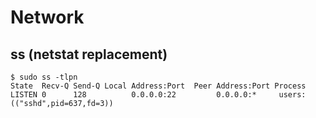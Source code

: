 # Network

## ss (netstat replacement)

```
$ sudo ss -tlpn
State  Recv-Q Send-Q Local Address:Port  Peer Address:Port Process
LISTEN 0      128          0.0.0.0:22         0.0.0.0:*     users:(("sshd",pid=637,fd=3))
```

